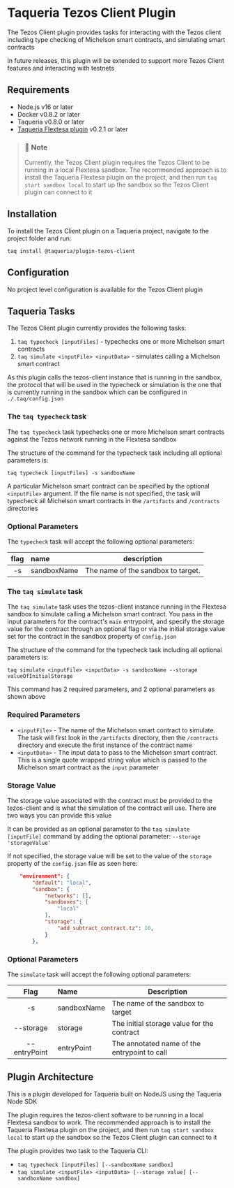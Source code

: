 # Taqueria Tezos Client Plugin

The Tezos Client plugin provides tasks for interacting with the Tezos client including type checking of Michelson smart contracts, and simulating smart contracts

In future releases, this plugin will be extended to support more Tezos Client features and interacting with testnets

## Requirements

- Node.js v16 or later
- Docker v0.8.2 or later
- Taqueria v0.8.0 or later
- [Taqueria Flextesa plugin](../plugin-flextesa) v0.2.1 or later

> ### :page_with_curl: Note
> Currently, the Tezos Client plugin requires the Tezos Client to be running in a local Flextesa sandbox. The recommended approach is to install the Taqueria Flextesa plugin on the project, and then run `taq start sandbox local` to start up the sandbox so the Tezos Client plugin can connect to it

## Installation

To install the Tezos Client plugin on a Taqueria project, navigate to the project folder and run:
```shell
taq install @taqueria/plugin-tezos-client
```

## Configuration

No project level configuration is available for the Tezos Client plugin

## Taqueria Tasks

The Tezos Client plugin currently provides the following tasks:
1. `taq typecheck [inputFiles]` - typechecks one or more Michelson smart contracts
2. `taq simulate <inputFile> <inputData>` - simulates calling a Michelson smart contract

As this plugin calls the tezos-client instance that is running in the sandbox, the protocol that will be used in the typecheck or simulation is the one that is currently running in the sandbox which can be configured in `./.taq/config.json`

### The `taq typecheck` task

The `taq typecheck` task typechecks one or more Michelson smart contracts against the Tezos network running in the Flextesa sandbox

The structure of the command for the typecheck task including all optional parameters is:
```shell
taq typecheck [inputFiles] -s sandboxName
```

A particular Michelson smart contract can be specified by the optional `<inputFile>` argument. If the file name is not specified, the task will typecheck all Michelson smart contracts in the `/artifacts` and `/contracts` directories

### Optional Parameters

The `typecheck` task will accept the following optional parameters:

| flag  |  name       | description                           |   
|:-----:|:------------|---------------------------------------|
|  -s   | sandboxName | The name of the sandbox to target.    |

### The `taq simulate` task

The `taq simulate` task uses the tezos-client instance running in the Flextesa sandbox to simulate calling a Michelson smart contract. You pass in the input parameters for the contract's `main` entrypoint, and specify the storage value for the contract through an optional flag or via the initial storage value set for the contract in the sandbox property of `config.json` 

The structure of the command for the typecheck task including all optional parameters is:
```shell
taq simulate <inputFile> <inputData> -s sandboxName --storage valueOfInitialStorage
```
 This command has 2 required parameters, and 2 optional parameters as shown above
 
### Required Parameters
- `<inputFile>` - The name of the Michelson smart contract to simulate. The task will first look in the `/artifacts` directory, then the `/contracts` directory and execute the first instance of the contract name
- `<inputData>` - The input data to pass to the Michelson smart contract. This is a single quote wrapped string value which is passed to the Michelson smart contract as the `input` parameter

### Storage Value

The storage value associated with the contract must be provided to the tezos-client and is what the simulation of the contract will use. There are two ways you can provide this value

It can be provided as an optional parameter to the `taq simulate [inputFile]` command by adding the optional parameter: `--storage 'storageValue'`

If not specified, the storage value will be set to the value of the `storage` property of the `config.json` file as seen here:
```json ./.taq/config.json
    "environment": {
        "default": "local",
        "sandbox": {
            "networks": [],
            "sandboxes": [
                "local"
            ],
            "storage": {
                "add_subtract_contract.tz": 10,
            }
        },
```

### Optional Parameters

The `simulate` task will accept the following optional parameters:

| Flag          |  Name       | Description                                  |   
|:-------------:|:------------|----------------------------------------------|
|  -s           | sandboxName | The name of the sandbox to target            |
|  --storage    | storage     | The initial storage value for the contract   |
|  --entryPoint | entryPoint  | The annotated name of the entrypoint to call |

## Plugin Architecture

This is a plugin developed for Taqueria built on NodeJS using the Taqueria Node SDK

The plugin requires the tezos-client software to be running in a local Flextesa sandbox to work. The recommended approach is to install the Taqueria Flextesa plugin on the project, and then run `taq start sandbox local` to start up the sandbox so the Tezos Client plugin can connect to it

The plugin provides two task to the Taqueria CLI:
- `taq typecheck [inputFiles] [--sandboxName sandbox]`
- `taq simulate <inputFile> <inputData> [--storage value] [--sandboxName sandbox]`